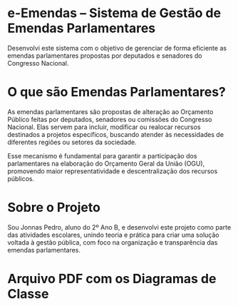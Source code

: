 # e-Emendas – Sistema de Gestão de Emendas Parlamentares
Desenvolvi este sistema com o objetivo de gerenciar de forma eficiente as emendas parlamentares propostas por deputados e senadores do Congresso Nacional.

# O que são Emendas Parlamentares?
As emendas parlamentares são propostas de alteração ao Orçamento Público feitas por deputados, senadores ou comissões do Congresso Nacional. Elas servem para incluir, modificar ou realocar recursos destinados a projetos específicos, buscando atender às necessidades de diferentes regiões ou setores da sociedade.

Esse mecanismo é fundamental para garantir a participação dos parlamentares na elaboração do Orçamento Geral da União (OGU), promovendo maior representatividade e descentralização dos recursos públicos.

# Sobre o Projeto
Sou Jonnas Pedro, aluno do 2º Ano B, e desenvolvi este projeto como parte das atividades escolares, unindo teoria e prática para criar uma solução voltada à gestão pública, com foco na organização e transparência das emendas parlamentares.

# Arquivo PDF com os Diagramas de Classe
